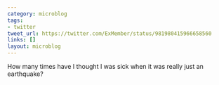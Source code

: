 ```yaml
---
category: microblog
tags:
- twitter
tweet_url: https://twitter.com/ExMember/status/981980415966658560
links: []
layout: microblog
---
```

How many times have I thought I was sick when it was really just an earthquake?
